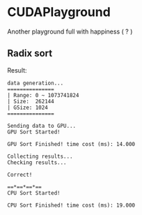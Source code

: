 # CUDAPlayground
Another playground full with happiness ( ? )

## Radix sort  
Result:
```  
data generation...  
===============
| Range: 0 ~ 1073741824
| Size:  262144
| GSize: 1024
===============

Sending data to GPU...
GPU Sort Started!

GPU Sort Finished! time cost (ms): 14.000

Collecting results...
Checking results...

Correct!

==*==*==*==
CPU Sort Started!

CPU Sort Finished! time cost (ms): 19.000
```
